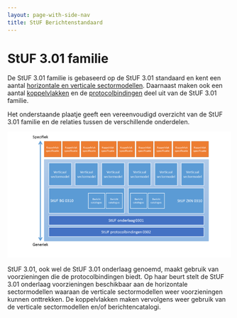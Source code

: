 ```yaml
---
layout: page-with-side-nav
title: StUF Berichtenstandaard
---
```

# StUF 3.01 familie
De StUF 3.01 familie is gebaseerd op de StUF 3.01 standaard en kent een aantal [horizontale en verticale sectormodellen](https://vng-realisatie.github.io/Standaarden/StUF-standaarden#stuf-sectormodellen). Daarnaast maken ook een aantal [koppelvlakken](https://vng-realisatie.github.io/Standaarden/StUF-standaarden#stuf-koppelvlakken) en de [protocolbindingen](./Protocolbindingen) deel uit van de StUF 3.01 familie.

Het onderstaande plaatje geeft een vereenvoudigd overzicht van de StUF 3.01 familie en de relaties tussen de verschillende onderdelen.

<img src="./images/800px-Stuf-familie.png" width="800"/>

StUF 3.01, ook wel de StUF 3.01 onderlaag genoemd, maakt gebruik van voorzieningen die de protocolbindingen biedt. Op haar beurt stelt de StUF 3.01 onderlaag voorzieningen beschikbaar aan de horizontale sectormodellen waaraan de verticale sectormodellen weer voorzieningen kunnen onttrekken. De koppelvlakken maken vervolgens weer gebruik van de verticale sectormodellen en/of berichtencatalogi.
